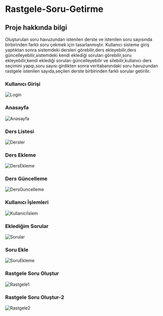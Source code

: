 # Rastgele-Soru-Getirme
## Proje hakkında bilgi
Oluşturulan soru havuzundan istenilen derste ve istenilen soru sayısında birbirinden farklı soru çekmek için tasarlanmıştır.
Kullanıcı sisteme giriş yaptıktan sonra sistemdeki dersleri görebilir,ders ekleyebilir,ders güncelleyebilir,sistemdeki kendi eklediği soruları görebilir,soru ekleyebilir,kendi eklediği soruları güncelleyebilir ve silebilir,kullanıcı ders seçimini yapıp,soru sayısı girdikten sonra 
 veritabanındaki soru havuzundan rastgele istenilen sayıda,seçilen derste birbirinden farklı sorular getirilir.
### Kullanıcı Girişi
![Login](https://user-images.githubusercontent.com/39930435/87875707-bfbbd400-c9db-11ea-8be6-98e263350018.png)
### Anasayfa
![Anasayfa](https://user-images.githubusercontent.com/39930435/87875696-bcc0e380-c9db-11ea-87c8-226c8c00fac9.png)
### Ders Listesi
![Dersler](https://user-images.githubusercontent.com/39930435/87875697-bd597a00-c9db-11ea-8c26-b6e85be3199e.png)
### Ders Ekleme
![DersEkleme](https://user-images.githubusercontent.com/39930435/87875699-bdf21080-c9db-11ea-8b4a-7375fbc6c17d.png)
### Ders Güncelleme
![DersGuncelleme](https://user-images.githubusercontent.com/39930435/87875700-bdf21080-c9db-11ea-8c8f-577f6ff2e0be.png)
### Kullanıcı İşlemleri
![Kullaniciİslem](https://user-images.githubusercontent.com/39930435/89203425-356b9680-d5bd-11ea-9025-1ea0f40f021b.png)
### Eklediğim Sorular
![Sorular](https://user-images.githubusercontent.com/39930435/87875703-be8aa700-c9db-11ea-9d86-45a7507a6e69.png)
### Soru Ekle
![SoruEkleme](https://user-images.githubusercontent.com/39930435/87875706-bfbbd400-c9db-11ea-9892-da55055493e1.png)
### Rastgele Soru Oluştur
![Rastgele1](https://user-images.githubusercontent.com/39930435/89203421-343a6980-d5bd-11ea-9541-d86530bb474b.png)
### Rastgele Soru Oluştur-2
![Rastgele2](https://user-images.githubusercontent.com/39930435/89203424-34d30000-d5bd-11ea-93a0-d153fa3f6a1f.png)




